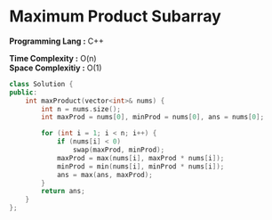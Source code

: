 # Maximum Product Subarray

**Programming Lang :** C++

**Time Complexity :** O(n)  
**Space Complexitiy :** O(1)

```cpp
class Solution {
public:
    int maxProduct(vector<int>& nums) {
        int n = nums.size();
        int maxProd = nums[0], minProd = nums[0], ans = nums[0];

        for (int i = 1; i < n; i++) {
            if (nums[i] < 0)
                swap(maxProd, minProd);
            maxProd = max(nums[i], maxProd * nums[i]);
            minProd = min(nums[i], minProd * nums[i]);
            ans = max(ans, maxProd);
        }
        return ans;
    }
};
```

